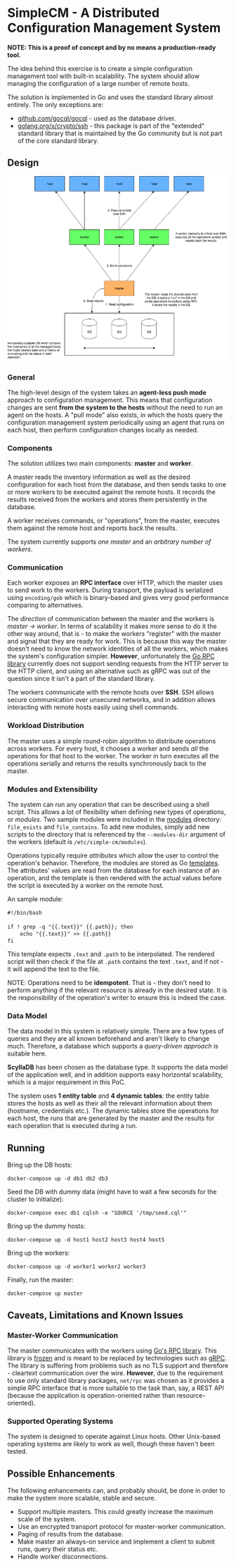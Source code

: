 # SimpleCM - A Distributed Configuration Management System

**NOTE: This is a proof of concept and by no means a production-ready tool.**

The idea behind this exercise is to create a simple configuration management tool with built-in
scalability. The system should allow managing the configuration of a large number of remote hosts.

The solution is implemented in Go and uses the standard library almost entirely. The only
exceptions are:

- [github.com/gocql/gocql][5] - used as the database driver.
- [golang.org/x/crypto/ssh][4] - this package is part of the "extended" standard library that is
maintained by the Go community but is not part of the core standard library.

## Design

![architecture](images/architecture.png)

### General

The high-level design of the system takes an **agent-less push mode** approach to configuration
management. This means that configuration changes are sent **from the system to the hosts** without
the need to run an agent on the hosts. A "pull mode" also exists, in which the hosts query the
configuration management system periodically using an agent that runs on each host, then perform
configuration changes locally as needed.

### Components

The solution utilizes two main components: **master** and **worker**.

A master reads the inventory information as well as the desired configuration for each host from
the database, and then sends tasks to one or more workers to be executed against the remote hosts.
It records the results received from the workers and stores them persistently in the database.

A worker receives commands, or "operations", from the master, executes them against the remote host
and reports back the results.

The system currently supports *one master* and an *arbitrary number of workers*.

### Communication

Each worker exposes an **RPC interface** over HTTP, which the master uses to send work to the
workers. During transport, the payload is serialized using `encoding/gob` which is binary-based and
gives very good performance comparing to alternatives.

The *direction* of communication between the master and the workers is *master -> worker*. In terms
of scalability it makes more sense to do it the other way around, that is - to make the workers
"register" with the master and signal that they are ready for work. This is because this way the
master doesn't need to know the network identities of all the workers, which makes the system's
configuration simpler. **However**, unfortunately the [Go RPC library][1] currently does not
support sending requests from the HTTP server to the HTTP client, and using an alternative such as
gRPC was out of the question since it isn't a part of the standard library.

The workers communicate with the remote hosts over **SSH**. SSH allows secure communication over
unsecured networks, and in addition allows interacting with remote hosts easily using shell
commands.

### Workload Distribution

The master uses a simple round-robin algorithm to distribute operations across workers. For every
host, it chooses a worker and sends *all* the operations for that host to the worker. The worker
in turn executes all the operations serially and returns the results synchronously back to the
master.

### Modules and Extensibility

The system can run any operation that can be described using a shell script. This allows a lot of
flexibility when defining new types of operations, or *modules*. Two sample modules were included
in the [modules][6] directory: `file_exists` and `file_contains`. To add new modules, simply add
new scripts to the directory that is referenced by the `--modules-dir` argument of the workers
(default is `/etc/simple-cm/modules`).

Operations typically require *attributes* which allow the user to control the operation's behavior.
Therefore, the modules are stored as Go [templates][7]. The attributes' values are read from the
database for each instance of an operation, and the template is then rendered with the actual
values before the script is executed by a worker on the remote host.

An sample module:

    #!/bin/bash

    if ! grep -q "{{.text}}" {{.path}}; then
        echo "{{.text}}" >> {{.path}}
    fi

This template expects `.text` and `.path` to be interpolated. The rendered script will then check
if the file at `.path` contains the text `.text`, and if not - it will append the text to the file.

NOTE: Operations need to be **idempotent**. That is - they don't need to perform anything if the
relevant resource is already in the desired state. It is the responsibility of the operation's
writer to ensure this is indeed the case.

### Data Model

The data model in this system is relatively simple. There are a few types of queries and they are
all known beforehand and aren't likely to change much. Therefore, a database which supports a
*query-driven approach* is suitable here.

**ScyllaDB** has been chosen as the database type. It supports the data model of the application
well, and in addition supports easy horizontal scalability, which is a major requirement in this
PoC.

The system uses **1 entity table** and **4 dynamic tables**: the entity table stores the hosts as
well as their all the relevant information about them (hostname, credentials etc.). The dynamic
tables store the operations for each host, the runs that are generated by the master and the
results for each operation that is executed during a run.

## Running

Bring up the DB hosts:

    docker-compose up -d db1 db2 db3

Seed the DB with dummy data (might have to wait a few seconds for the cluster to initialize):

    docker-compose exec db1 cqlsh -e "SOURCE '/tmp/seed.cql'"

Bring up the dummy hosts:

    docker-compose up -d host1 host2 host3 host4 host5

Bring up the workers:

    docker-compose up -d worker1 worker2 worker3

Finally, run the master:

    docker-compose up master


## Caveats, Limitations and Known Issues

### Master-Worker Communication

The master communicates with the workers using [Go's RPC library][1]. This library is [frozen][3]
and is meant to be replaced by technologies such as [gRPC][2]. The library is suffering from
problems such as no TLS support and therefore - cleartext communication over the wire. **However**,
due to the requirement to use only standard library packages, `net/rpc` was chosen as it provides a
simple RPC interface that is more suitable to the task than, say, a REST API (because the
application is operation-oriented rather than resource-oriented).

### Supported Operating Systems

The system is designed to operate against Linux hosts. Other Unix-based operating systems are
likely to work as well, though these haven't been tested.

## Possible Enhancements

The following enhancements can, and probably should, be done in order to make the system more
scalable, stable and secure.

- Support multiple masters. This could greatly increase the maximum scale of the system.
- Use an encrypted transport protocol for master-worker communication.
- Paging of results from the database.
- Make master an always-on service and implement a client to submit runs, query their status etc.
- Handle worker disconnections.

[1]: https://golang.org/pkg/net/rpc/
[2]: https://grpc.io/
[3]: https://github.com/golang/go/issues/16844
[4]: https://godoc.org/golang.org/x/crypto/ssh
[5]: https://github.com/gocql/gocql
[6]: modules
[7]: https://golang.org/pkg/text/template/